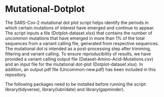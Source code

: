# Mutational-Dotplot
The SARS-Cov-2 mutational dot plot script helps identify the periods in which certain mutations of interest have emerged and continue to appear. The script inputs a file (Dotplot-dataset.xlsx) that contains the number of uncommon mutations that have emerged in more than 1% of the total sequences from a variant calling file, generated from respective sequences. The mutational dot is intended as a post-processing step after trimming, filtering and variant calling. To ensure reproducibility of results, we have provided a variant calling output file (Dataset-Amino-Acid-Mutations.csv) and an input file for the mutational dot-plot (Dotplot-dataset.xlsx). In addition, an output pdf file (Uncommon-new.pdf) has been included in this repository. 

The following packages need to be installed before running the script: library(tidyverse), library(lubridate) and library(gapminder).








